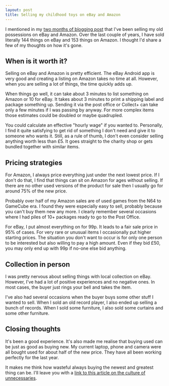 ```yaml
---
layout: post
title: Selling my childhood toys on eBay and Amazon
---
```


I mentioned in my [two months of blogging post](/two-months-of-blogging/#what-ive-been-doing-when-i-havent-been-blogging) that I've been selling my old possessions on eBay and Amazon. Over the last couple of years, I have sold literally 144 things on eBay and 153 things on Amazon. I thought I'd share a few of my thoughts on how it's gone.


## When is it worth it?

Selling on eBay and Amazon is pretty efficient. The eBay Android app is very good and creating a listing on Amazon takes no time at all. However, when you are selling a lot of things, the time quickly adds up. 

When things go well, it can take about 3 minutes to list something on Amazon or 10 for eBay. It takes about 3 minutes to print a shipping label and package something up. Sending it via the post office or Collect+ can take only a few minutes if I was passing by anyway. For more complex items those estimates could be doubled or maybe quadrupled. 

You could calculate an effective "hourly wage" if you wanted to. Personally, I find it quite satisfying to get rid of something I don't need and give it to someone who wants it. Still, as a rule of thumb, I don't even consider selling anything worth less than £5. It goes straight to the charity shop or gets bundled together with similar items. 

## Pricing strategies

For Amazon, I always price everything just under the next lowest price. If I don't do that, I find that things can sit on Amazon for ages without selling. If there are no other used versions of the product for sale then I usually go for around 75% of the new price. 

Probably over half of my Amazon sales are of used games from the N64 to GameCube era. I found they were especially easy to sell, probably because you can't buy them new any more. I clearly remember several occasions where I had piles of 10+ packages ready to go to the Post Office.

For eBay, I put almost everything on for 99p. It leads to a fair sale price in 95% of cases. For very rare or unusual items I occasionally put higher starting prices. The situation you don't want to occur is for only one person to be interested but also willing to pay a high amount. Even if they bid £50, you may only end up with 99p if no-one else bid anything. 

## Collection in person

I was pretty nervous about selling things with local collection on eBay. However, I've had a lot of positive experiences and no negative ones. In most cases, the buyer just rings your bell and takes the item. 

I've also had several occasions when the buyer buys some other stuff I wanted to sell. When I sold an old record player, I also ended up selling a bunch of records. When I sold some furniture, I also sold some curtains and some other furniture. 

## Closing thoughts

It's been a good experience. It's also made me realise that buying used can be just as good as buying new. My current laptop, phone and camera were all bought used for about half of the new price. They have all been working perfectly for the last year.

It makes me think how wasteful always buying the newest and greatest thing can be. I'll leave you with a [link to this article on the culture of unnecessaries](http://www.raptitude.com/2010/07/your-lifestyle-has-already-been-designed/).
